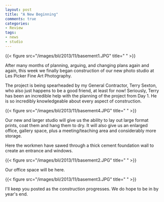 ```yaml
---
layout: post
title: "A New Beginning"
comments: true
categories:
- Review
tags:
- news
- studio
---
```


{{< figure src="/images/bli/2013/11/basement1.JPG" title="  " >}}

After many months of planning, arguing, and changing plans again and again, this week we finally began construction of our new photo studio at Les Picker Fine Art Photography. 

<!--more-->

The project is being spearheaded by my General Contractor, Terry Sexton, who also just happens to be a good friend, at least for now! Seriously, Terry has been an incredible help with the planning of the project from Day 1. He is so incredibly knowledgeable about every aspect of construction. 

{{< figure src="/images/bli/2013/11/basement4.JPG" title="  " >}}

Our new and larger studio will give us the ability to lay out large format prints, coat them and hang them to dry. It will also give us an enlarged office, gallery space, plus a meeting/teaching area and considerably more storage. 

Here the workmen have sawed through a thick cement foundation wall to create an entrance and windows. 

{{< figure src="/images/bli/2013/11/basement2.JPG" title="  " >}}

Our office space will be here.

{{< figure src="/images/bli/2013/11/basement3.JPG" title="  " >}}

I'll keep you posted as the construction progresses. We do hope to be in by year's end. 